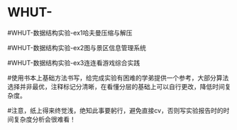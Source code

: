 # WHUT-
#WHUT-数据结构实验-ex1哈夫曼压缩与解压

#WHUT-数据结构实验-ex2图与景区信息管理系统

#WHUT-数据结构实验-ex3连连看游戏综合实践

#使用书本上基础方法书写，给完成实验有困难的学弟提供一个参考，大部分算法选择并非最优，注释标记分清晰，在看懂分层的基础上可以自行更改，降低时间复杂度。

#注意，纸上得来终觉浅，绝知此事要躬行，避免直接cv，否则写实验报告时的时间复杂度分析会很难看！

